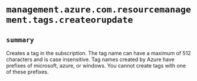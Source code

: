 # `management.azure.com.resourcemanagement.tags.createorupdate`

## `summary`
Creates a tag in the subscription. The tag name can have a maximum of 512 characters and is case insensitive. Tag names created by Azure have prefixes of microsoft, azure, or windows. You cannot create tags with one of these prefixes.


